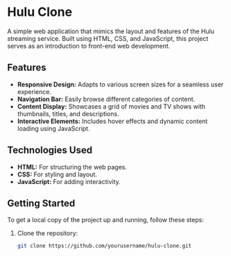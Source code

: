 # Hulu Clone

A simple web application that mimics the layout and features of the Hulu streaming service. Built using HTML, CSS, and JavaScript, this project serves as an introduction to front-end web development.

## Features

- **Responsive Design:** Adapts to various screen sizes for a seamless user experience.
- **Navigation Bar:** Easily browse different categories of content.
- **Content Display:** Showcases a grid of movies and TV shows with thumbnails, titles, and descriptions.
- **Interactive Elements:** Includes hover effects and dynamic content loading using JavaScript.

## Technologies Used

- **HTML:** For structuring the web pages.
- **CSS:** For styling and layout.
- **JavaScript:** For adding interactivity.

## Getting Started

To get a local copy of the project up and running, follow these steps:

1. Clone the repository:
   ```bash
   git clone https://github.com/yourusername/hulu-clone.git
